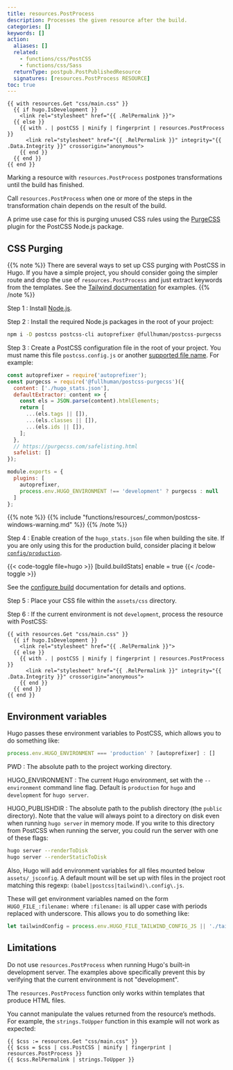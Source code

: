 ```yaml
---
title: resources.PostProcess
description: Processes the given resource after the build.
categories: []
keywords: []
action:
  aliases: []
  related:
    - functions/css/PostCSS
    - functions/css/Sass
  returnType: postpub.PostPublishedResource
  signatures: [resources.PostProcess RESOURCE]
toc: true
---
```


```go-html-template
{{ with resources.Get "css/main.css" }}
  {{ if hugo.IsDevelopment }}
    <link rel="stylesheet" href="{{ .RelPermalink }}">
  {{ else }}
    {{ with . | postCSS | minify | fingerprint | resources.PostProcess }}
      <link rel="stylesheet" href="{{ .RelPermalink }}" integrity="{{ .Data.Integrity }}" crossorigin="anonymous">
    {{ end }}
  {{ end }}
{{ end }}
```

Marking a resource with `resources.PostProcess` postpones transformations until the build has finished.

Call `resources.PostProcess` when one or more of the steps in the transformation chain depends on the result of the build.

A prime use case for this is purging unused CSS rules using the [PurgeCSS] plugin for the PostCSS Node.js package.

## CSS Purging

{{% note %}}
There are several ways to set up CSS purging with PostCSS in Hugo. If you have a simple project, you should consider going the simpler route and drop the use of `resources.PostProcess` and just extract keywords from the templates. See the [Tailwind documentation](https://tailwindcss.com/docs/controlling-file-size/#app) for examples.
{{% /note %}}

Step 1
: Install [Node.js].

Step 2
: Install the required Node.js packages in the root of your project:

```sh
npm i -D postcss postcss-cli autoprefixer @fullhuman/postcss-purgecss
```

Step 3
: Create a PostCSS configuration file in the root of your project. You must name this file `postcss.config.js` or another [supported file name]. For example:

```js
const autoprefixer = require('autoprefixer');
const purgecss = require('@fullhuman/postcss-purgecss')({
  content: ['./hugo_stats.json'],
  defaultExtractor: content => {
    const els = JSON.parse(content).htmlElements;
    return [
      ...(els.tags || []),
      ...(els.classes || []),
      ...(els.ids || []),
    ];
  },
  // https://purgecss.com/safelisting.html
  safelist: []
});

module.exports = {
  plugins: [
    autoprefixer,
    process.env.HUGO_ENVIRONMENT !== 'development' ? purgecss : null
  ]
};
```

{{% note %}}
{{% include "functions/resources/_common/postcss-windows-warning.md" %}}
{{% /note %}}

Step 4
: Enable creation of the `hugo_stats.json` file when building the site. If you are only using this for the production build, consider placing it below [`config/production`].

{{< code-toggle file=hugo >}}
[build.buildStats]
enable = true
{{< /code-toggle >}}

See the [configure build] documentation for details and options.

Step 5
: Place your CSS file within the `assets/css` directory.

Step 6
: If the current environment is not `development`, process the resource with PostCSS:

```go-html-template
{{ with resources.Get "css/main.css" }}
  {{ if hugo.IsDevelopment }}
    <link rel="stylesheet" href="{{ .RelPermalink }}">
  {{ else }}
    {{ with . | postCSS | minify | fingerprint | resources.PostProcess }}
      <link rel="stylesheet" href="{{ .RelPermalink }}" integrity="{{ .Data.Integrity }}" crossorigin="anonymous">
    {{ end }}
  {{ end }}
{{ end }}
```

## Environment variables

Hugo passes these environment variables to PostCSS, which allows you to do something like:

```js
process.env.HUGO_ENVIRONMENT === 'production' ? [autoprefixer] : []
```

PWD
: The absolute path to the project working directory.

HUGO_ENVIRONMENT
: The current Hugo environment, set with the `--environment` command line flag.
Default is `production` for `hugo` and `development` for `hugo server`.

HUGO_PUBLISHDIR
: The absolute path to the publish directory (the `public` directory). Note that the value will always point to a directory on disk even when running `hugo server` in memory mode. If you write to this directory from PostCSS when running the server, you could run the server with one of these flags:

```sh
hugo server --renderToDisk
hugo server --renderStaticToDisk
```

Also, Hugo will add environment variables for all files mounted below `assets/_jsconfig`. A default mount will be set up with files in the project root matching this regexp: `(babel|postcss|tailwind)\.config\.js`.

These will get environment variables named on the form `HUGO_FILE_:filename:` where `:filename:` is all upper case with periods replaced with underscore. This allows you to do something like:

```js
let tailwindConfig = process.env.HUGO_FILE_TAILWIND_CONFIG_JS || './tailwind.config.js';
```

## Limitations

Do not use `resources.PostProcess` when running Hugo's built-in development server. The examples above specifically prevent this by verifying that the current environment is not "development".

The `resources.PostProcess` function only works within templates that produce HTML files.

You cannot manipulate the values returned from the resource’s methods. For example, the `strings.ToUpper` function in this example will not work as expected:

```go-html-template
{{ $css := resources.Get "css/main.css" }}
{{ $css = $css | css.PostCSS | minify | fingerprint | resources.PostProcess }}
{{ $css.RelPermalink | strings.ToUpper }}
```

[node.js]: https://nodejs.org/en/download
[supported file name]: https://github.com/postcss/postcss-load-config#usage
[`config/production`]: /getting-started/configuration/#configuration-directory
[configure build]: /getting-started/configuration/#configure-build
[purgecss]: https://github.com/FullHuman/purgecss#readme
